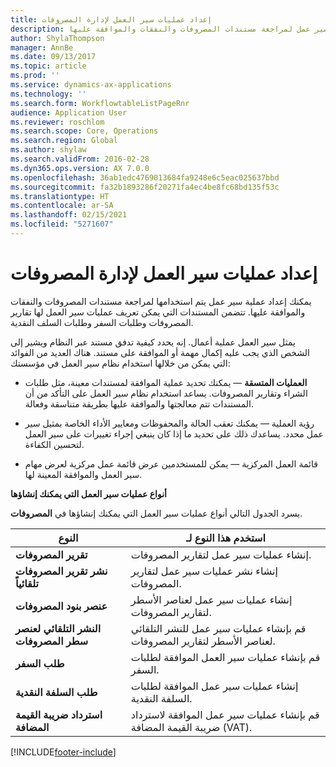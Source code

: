 ```yaml
---
title: إعداد عمليات سير العمل لإدارة المصروفات
description: يمكنك إعداد عملية سير عمل لمراجعة مستندات المصروفات والنفقات والموافقة عليها.
author: ShylaThompson
manager: AnnBe
ms.date: 09/13/2017
ms.topic: article
ms.prod: ''
ms.service: dynamics-ax-applications
ms.technology: ''
ms.search.form: WorkflowtableListPageRnr
audience: Application User
ms.reviewer: roschlom
ms.search.scope: Core, Operations
ms.search.region: Global
ms.author: shylaw
ms.search.validFrom: 2016-02-28
ms.dyn365.ops.version: AX 7.0.0
ms.openlocfilehash: 36ab1edc4769013684fa9248e6c5eac025637bbd
ms.sourcegitcommit: fa32b1893286f20271fa4ec4be8fc68bd135f53c
ms.translationtype: HT
ms.contentlocale: ar-SA
ms.lasthandoff: 02/15/2021
ms.locfileid: "5271607"
---
```

# <a name="set-up-expense-management-workflows"></a>إعداد عمليات سير العمل لإدارة المصروفات

يمكنك إعداد عملية سير عمل يتم استخدامها لمراجعة مستندات المصروفات والنفقات والموافقة عليها. تتضمن المستندات التي يمكن تعريف عمليات سير العمل لها تقارير المصروفات وطلبات السفر وطلبات السلف النقدية.

يمثل سير العمل عملية أعمال. إنه يحدد كيفية تدفق مستند عبر النظام ويشير إلى الشخص الذي يجب عليه إكمال مهمة أو الموافقة على مستند. هناك العديد من الفوائد التي يمكن من خلالها استخدام نظام سير العمل في مؤسستك:

-   **العمليات المتسقة** — يمكنك تحديد عملية الموافقة لمستندات معينة، مثل طلبات الشراء وتقارير المصروفات. يساعد استخدام نظام سير العمل على التأكد من أن المستندات تتم معالجتها والموافقة عليها بطريقة متناسقة وفعالة.

-   رؤية العملية — يمكنك تعقب الحالة والمحفوظات ومعايير الأداء الخاصة بمثيل سير عمل محدد. يساعدك ذلك على تحديد ما إذا كان ينبغي إجراء تغييرات على سير العمل لتحسين الكفاءة.

-   قائمة العمل المركزية — يمكن للمستخدمين عرض قائمة عمل مركزية لعرض مهام سير العمل والموافقة المعينة لها. 

**أنواع عمليات سير العمل التي يمكنك إنشاؤها**

يسرد الجدول التالي أنواع عمليات سير العمل التي يمكنك إنشاؤها في **المصروفات**.


|              <strong>النوع</strong>              |                   <strong>استخدم هذا النوع لـ</strong>                   |
|-------------------------------------------------|-----------------------------------------------------------------------|
|         <strong>تقرير المصروفات</strong>         |            إنشاء عمليات سير عمل لتقارير المصروفات.             |
|  <strong>نشر تقرير المصروفات تلقائياً</strong>   |        إنشاء نشر عمليات سير عمل لتقارير المصروفات.        |
|       <strong>عنصر بنود المصروفات</strong>        |     إنشاء عمليات سير عمل لعناصر الأسطر لتقارير المصروفات.      |
| <strong>النشر التلقائي لعنصر سطر المصروفات</strong> | قم بإنشاء عمليات سير عمل للنشر التلقائي لعناصر الأسطر لتقارير المصروفات. |
|       <strong>طلب السفر</strong>       |          قم بإنشاء عمليات سير العمل الموافقة لطلبات السفر.           |
|      <strong>طلب السلفة النقدية</strong>      |         إنشاء عمليات سير عمل الموافقة لطلبات السلفة النقدية.          |
|        <strong>استرداد ضريبة القيمة المضافة</strong>        | قم بإنشاء عمليات سير عمل الموافقة لاسترداد ضريبة القيمة المضافة (VAT).  |



[!INCLUDE[footer-include](../includes/footer-banner.md)]
